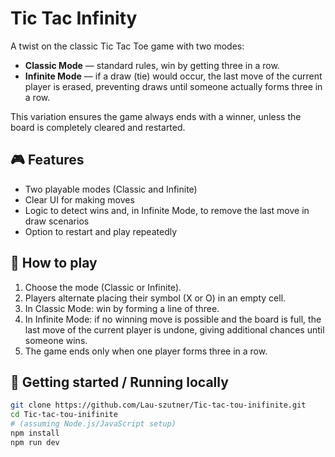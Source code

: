 # Tic Tac Infinity

A twist on the classic Tic Tac Toe game with two modes:  
- **Classic Mode** — standard rules, win by getting three in a row.  
- **Infinite Mode** — if a draw (tie) would occur, the last move of the current player is erased, preventing draws until someone actually forms three in a row.

This variation ensures the game always ends with a winner, unless the board is completely cleared and restarted.

## 🎮 Features

- Two playable modes (Classic and Infinite)  
- Clear UI for making moves  
- Logic to detect wins and, in Infinite Mode, to remove the last move in draw scenarios  
- Option to restart and play repeatedly  

## 🧩 How to play

1. Choose the mode (Classic or Infinite).  
2. Players alternate placing their symbol (X or O) in an empty cell.  
3. In Classic Mode: win by forming a line of three.  
4. In Infinite Mode: if no winning move is possible and the board is full, the last move of the current player is undone, giving additional chances until someone wins.  
5. The game ends only when one player forms three in a row.

## 🚀 Getting started / Running locally

```bash
git clone https://github.com/Lau-szutner/Tic-tac-tou-inifinite.git
cd Tic-tac-tou-inifinite
# (assuming Node.js/JavaScript setup)
npm install
npm run dev
